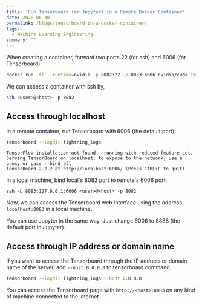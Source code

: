 ```yaml
---
title: 'Run Tensorboard (or Jupyter) in a Remote Docker Container'
date: 2020-06-30
permalink: /blogs/tensorboard-in-a-docker-container/
tags:
  - Machine Learning Engineering
summary: ""
---
```


When creating a container, forward two ports 22 (for ssh) and 6006 (for Tensorboard).
```bash
docker run -ti --runtime=nvidia -p 8082:22 -p 8083:6006 nvidia/cuda:10.0-cudnn7-devel-ubuntu16.04 /bin/bash
```

We can access a container with ssh by,
```bash
ssh <user>@<host> -p 8082
```

## Access through localhost

In a remote container, run Tensorboard with 6006 (the default port).
```bash
tensorboard --logdir lightning_logs
```
```
TensorFlow installation not found - running with reduced feature set.
Serving TensorBoard on localhost; to expose to the network, use a proxy or pass --bind_all
TensorBoard 2.2.2 at http://localhost:6006/ (Press CTRL+C to quit)
```

In a local machine, bind local's 8083 port to remote's 6006 port.
```
ssh -L 8083:127.0.0.1:6006 <user>@<host> -p 8082
```

Now, we can access the Tensorboard web interface using the address `localhost:8083` in a local machine.

You can use Jupyter in the same way. Just change 6006 to 8888 (the default port in Jupyter).

## Access through IP address or domain name

If you want to access the Tensorboard through the IP address or domain name of the server, add `--host 0.0.0.0` to tensorboard command.

```bash
tensorboard --logdir lightning_logs --host 0.0.0.0
```

You can access the Tensorboard page with `http://<host>:8083` on any kind of machine connected to the internet.